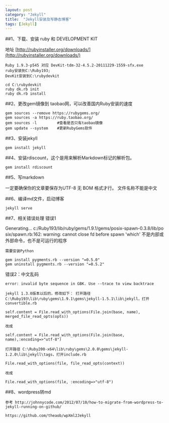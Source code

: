 ```yaml
---
layout: post
category: "Jekyll"
title:  "Jekyll安装及写静态博客"
tags: [Jekyll]
---
```

##1、下载、安装 ruby 和 DEVELOPMENT KIT

地址 [http://rubyinstaller.org/downloads/](http://rubyinstaller.org/downloads/)

	Ruby 1.9.3-p545 对应 DevKit-tdm-32-4.5.2-20111229-1559-sfx.exe
	ruby安装到C:\Ruby193;
	DevKit安装到C:\rubydevkit

	cd C:\rubydevkit
	ruby dk.rb init
	ruby dk.rb install

##2、更改gem镜像到 taobao网，可以改善国内Ruby安装的速度
	
	gem sources --remove https://rubygems.org/
	gem sources -a https://ruby.taobao.org/
	gem sources -l         #查看是否只有taobao镜像
	gem update --system    #更新RubyGems软件

##3、安装jekyll
	
	gem install jekyll

##4、安装rdiscount，这个是用来解析Markdown标记的解析包。
	
	gem install rdiscount

##5、写markdown

一定要确保你的文章要保存为UTF-8 无 BOM 格式才行。 文件名称不能是中文

##6、编译md文件，启动博客
	
	jekyll serve

##7、相关错误处理
错误1
	
Generating... c:/Ruby193/lib/ruby/gems/1.9.1/gems/posix-spawn-0.3.8/lib/po    
six/spawn.rb:162: warning: cannot close fd before spawn
'which' 不是内部或外部命令，也不是可运行的程序
	
	需要安装Python
	
	gem install pygments.rb --version "=0.5.0"
	gem uninstall pygments.rb --version "=0.5.2"

错误2：中文乱码
	
	error: invalid byte sequence in GBK. Use --trace to view backtrace
	
	jekyll 1.3.0版本以后的，修改如下： 打开路径 C:\Ruby193\lib\ruby\gems\1.9.1\gems\jekyll-1.5.1\lib\jekyll，打开 convertible.rb
	
	self.content = File.read_with_options(File.join(base, name),
	merged_file_read_opts(opts))
	
	改成
	
	self.content = File.read_with_options(File.join(base, name),:encoding=>"utf-8")
	
	打开路径 C:\Ruby200-x64\lib\ruby\gems\2.0.0\gems\jekyll-1.2.0\lib\jekyll\tags，打开include.rb
	
	File.read_with_options(file, file_read_opts(context))
	
	改成
	
	File.read_with_options(file, :encoding=>"utf-8")

##8、wordpress转md

	参考 http://johnnycode.com/2012/07/10/how-to-migrate-from-wordpress-to-jekyll-running-on-github/
	
	https://github.com/theaob/wpXml2Jekyll
